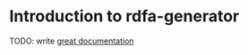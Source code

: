 # Introduction to rdfa-generator

TODO: write [great documentation](http://jacobian.org/writing/what-to-write/)
